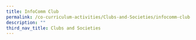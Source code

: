```yaml
---
title: InfoComm Club
permalink: /co-curriculum-activities/Clubs-and-Societies/infocomm-club
description: ""
third_nav_title: Clubs and Societies
---
```

